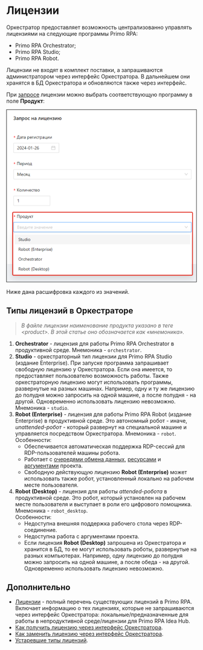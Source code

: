 # Лицензии

Оркестратор предоставляет возможность централизованно управлять лицензиями на следующие программы Primo RPA:
* Primo RPA Orchestrator;
* Primo RPA Studio;
* Primo RPA Robot.

Лицензии не входят в комплект поставки, а запрашиваются администратором через интерфейс Оркестратора. В дальнейшем они хранятся в БД Оркестратора и обновляются также через интерфейс.

При [запросе](https://docs.primo-rpa.ru/primo-rpa/orchestrator/settings/licensing/new-license) лицензии можно выбрать соответствующую программу в поле **Продукт**:

![](<../../../.gitbook/assets1/orch-license-product.png>) 

Ниже дана расшифровка каждого из значений.

## Типы лицензий в Оркестраторе

> *В файле лицензии наименование продукта указано в теге \<product>. В этой статье оно обозначается как «мнемоника».*

1. **Orchestrator** - лицензия для работы Primo RPA Orchestrator в продуктивной среде.  Мнемоника - `orchestrator`.
2. **Studio** - оркестраторный тип лицензии для Primo RPA Studio (издание Enterprise). При запуске программа запрашивает свободную лицензию у Оркестратора. Если она имеется, то предоставляет пользователю возможность работы. Также оркестраторную лицензию могут использовать программы, развернутые на разных машинах. Например, одну и ту же лицензию до полудня можно запросить на одной машине, а после полудня - на другой. Одновременно использовать лицензию невозможно. Мнемоника - `studio`. 
3. **Robot (Enterprise)** - лицензия для работы Primo RPA Robot (издание Enterprise) в продуктивной среде. Это автономный робот - иначе, *unattended-робот* - который развернут на специальной машине и управляется посредством Оркестратора. Мнемоника - `robot`.\
   Особенности:
   * Обеспечивается автоматическая поддержка RDP-сессий для RDP-пользователей машины робота.
   * Работает с [очередями обмена данных](https://docs.primo-rpa.ru/primo-rpa/orchestrator/basics/data-queues), [ресурсами](https://docs.primo-rpa.ru/primo-rpa/orchestrator/basics/assets) и [аргументами](https://docs.primo-rpa.ru/primo-rpa/orchestrator/basics/tasks/orch-args) проекта.
   * Свободную действующую лицензию **Robot (Enterprise)** может использовать также робот, установленный локально на рабочем месте пользователя. 
5. **Robot (Desktop)** - лицензия для работы *attended-робота* в продуктивной среде. Это робот, который установлен на рабочем месте пользователя и выступает в роли его цифрового помощника. Мнемоника - `robot_desktop`.\
   Особенности:
   * Недоступна внешняя поддержка рабочего стола через RDP-соединение.
   * Недоступна работа с аргументами проекта. 
   * Если лицензия **Robot (Desktop)** запрошена из Оркестратора и хранится в БД, то ее могут использовать роботы, развернутые на разных компьютерах. Например, одну лицензию до полудня можно запросить на одной машине, а после обеда - на другой. Одновременно использовать лицензию невозможно.


## Дополнительно
* [Лицензии](https://docs.primo-rpa.ru/primo-rpa/licenses) - полный перечень существующих лицензий в Primo RPA. Включает информацию о тех лицензиях, которые не запрашиваются через интерфейс Оркестратора: локальные/предназначенные для работы в непродуктивной среде/лицензии для Primo RPA Idea Hub.
* [Как получить лицензию через интерфейс Оркестратора](https://docs.primo-rpa.ru/primo-rpa/orchestrator/settings/licensing/new-license).
* [Как заменить лицензию через интерфейс Оркестратора](https://docs.primo-rpa.ru/primo-rpa/orchestrator/settings/licensing/change-license).
* [Устаревшие типы лицензий](https://docs.primo-rpa.ru/primo-rpa/orchestrator/settings/licensing/outdated).

